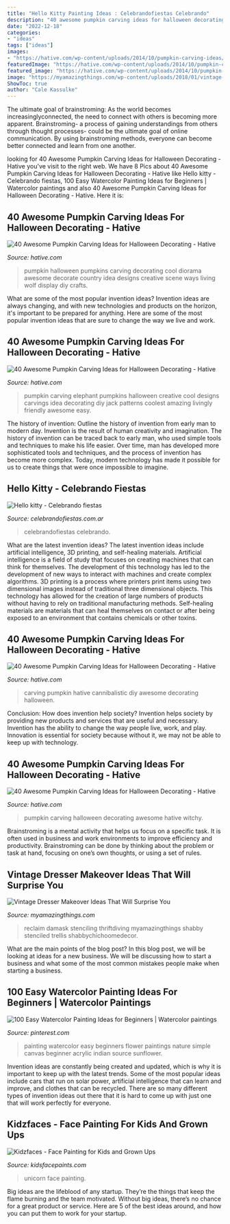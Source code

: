 ```yaml
---
title: "Hello Kitty Painting Ideas : Celebrandofiestas Celebrando"
description: "40 awesome pumpkin carving ideas for halloween decorating"
date: "2022-12-18"
categories:
- "ideas"
tags: ["ideas"]
images:
- "https://hative.com/wp-content/uploads/2014/10/pumpkin-carving-ideas/14-howling-display-pumpkin.jpg"
featuredImage: "https://hative.com/wp-content/uploads/2014/10/pumpkin-carving-ideas/14-howling-display-pumpkin.jpg"
featured_image: "https://hative.com/wp-content/uploads/2014/10/pumpkin-carving-ideas/38-diy-cannibalistic-pumpkin-carving.jpg"
image: "https://myamazingthings.com/wp-content/uploads/2018/01/vintage-dresser-makeover-5-.jpg"
ShowToc: true
author: "Cale Kassulke"
---
```



The ultimate goal of brainstroming:
As the world becomes increasinglyconnected, the need to connect with others is becoming more apparent. Brainstroming- a process of gaining understandings from others through thought processes- could be the ultimate goal of online communication. By using brainstroming methods, everyone can become better connected and learn from one another.

	

		
looking for 40 Awesome Pumpkin Carving Ideas for Halloween Decorating - Hative you've visit to the right web. We have 8 Pics about 40 Awesome Pumpkin Carving Ideas for Halloween Decorating - Hative like Hello kitty - Celebrando fiestas, 100 Easy Watercolor Painting Ideas for Beginners | Watercolor paintings and also 40 Awesome Pumpkin Carving Ideas for Halloween Decorating - Hative. Here it is:
		
    
## 40 Awesome Pumpkin Carving Ideas For Halloween Decorating - Hative

<img loading=lazy src="https://hative.com/wp-content/uploads/2014/10/pumpkin-carving-ideas/14-howling-display-pumpkin.jpg" onerror="this.onerror=null;this.src='https://tse3.mm.bing.net/th?id=OIP.3eTiaVD_dgucXIz9q9zYhAHaIh&amp;pid=15.1';" alt="40 Awesome Pumpkin Carving Ideas for Halloween Decorating - Hative">

_Source: hative.com_

>pumpkin halloween pumpkins carving decorating cool diorama awesome decorate country idea designs creative scene ways living wolf display diy crafts. 

	

What are some of the most popular invention ideas?
Invention ideas are always changing, and with new technologies and products on the horizon, it's important to be prepared for anything. Here are some of the most popular invention ideas that are sure to change the way we live and work.

    
## 40 Awesome Pumpkin Carving Ideas For Halloween Decorating - Hative

<img loading=lazy src="https://hative.com/wp-content/uploads/2014/10/pumpkin-carving-ideas/25-elephant-pumpkin.jpg" onerror="this.onerror=null;this.src='https://tse2.mm.bing.net/th?id=OIP.ckNgBTfrVTNPfZ8VyDiHAQHaIh&amp;pid=15.1';" alt="40 Awesome Pumpkin Carving Ideas for Halloween Decorating - Hative">

_Source: hative.com_

>pumpkin carving elephant pumpkins halloween creative cool designs carvings idea decorating diy jack patterns coolest amazing livingly friendly awesome easy. 

	

The history of invention: Outline the history of invention from early man to modern day.
Invention is the result of human creativity and imagination. The history of invention can be traced back to early man, who used simple tools and techniques to make his life easier. Over time, man has developed more sophisticated tools and techniques, and the process of invention has become more complex. Today, modern technology has made it possible for us to create things that were once impossible to imagine.

    
## Hello Kitty - Celebrando Fiestas

<img loading=lazy src="https://celebrandofiestas.com.ar/wp-content/uploads/2013/06/kit-hello-kitty-mlibre-600x1094.jpg" onerror="this.onerror=null;this.src='https://tse3.mm.bing.net/th?id=OIP.ft3b03729wSfHaysRBdoZAHaNg&amp;pid=15.1';" alt="Hello kitty - Celebrando fiestas">

_Source: celebrandofiestas.com.ar_

>celebrandofiestas celebrando. 

	

What are the latest invention ideas?
The latest invention ideas include artificial intelligence, 3D printing, and self-healing materials. Artificial intelligence is a field of study that focuses on creating machines that can think for themselves. The development of this technology has led to the development of new ways to interact with machines and create complex algorithms. 3D printing is a process where printers print items using two dimensional images instead of traditional three dimensional objects. This technology has allowed for the creation of large numbers of products without having to rely on traditional manufacturing methods. Self-healing materials are materials that can heal themselves on contact or after being exposed to an environment that contains chemicals or other toxins.

    
## 40 Awesome Pumpkin Carving Ideas For Halloween Decorating - Hative

<img loading=lazy src="https://hative.com/wp-content/uploads/2014/10/pumpkin-carving-ideas/38-diy-cannibalistic-pumpkin-carving.jpg" onerror="this.onerror=null;this.src='https://tse2.mm.bing.net/th?id=OIP.AB2-s7V6gxV1ImyzK8XcUAHaJ4&amp;pid=15.1';" alt="40 Awesome Pumpkin Carving Ideas for Halloween Decorating - Hative">

_Source: hative.com_

>carving pumpkin hative cannibalistic diy awesome decorating halloween. 

	

Conclusion: How does invention help society?
Invention helps society by providing new products and services that are useful and necessary. Invention has the ability to change the way people live, work, and play. Innovation is essential for society because without it, we may not be able to keep up with technology.

    
## 40 Awesome Pumpkin Carving Ideas For Halloween Decorating - Hative

<img loading=lazy src="https://hative.com/wp-content/uploads/2014/10/pumpkin-carving-ideas/35-witchy-pumpkin.jpg" onerror="this.onerror=null;this.src='https://tse2.mm.bing.net/th?id=OIP.vrybA9y7Szo8uwcaukIHDwHaJ6&amp;pid=15.1';" alt="40 Awesome Pumpkin Carving Ideas for Halloween Decorating - Hative">

_Source: hative.com_

>pumpkin carving halloween decorating awesome hative witchy. 

	

Brainstroming is a mental activity that helps us focus on a specific task. It is often used in business and work environments to improve efficiency and productivity. Brainstroming can be done by thinking about the problem or task at hand, focusing on one’s own thoughts, or using a set of rules.

    
## Vintage Dresser Makeover Ideas That Will Surprise You

<img loading=lazy src="https://myamazingthings.com/wp-content/uploads/2018/01/vintage-dresser-makeover-5-.jpg" onerror="this.onerror=null;this.src='https://tse4.mm.bing.net/th?id=OIP.q_oSHhpivVufyVdNlvjS8AHaLG&amp;pid=15.1';" alt="Vintage Dresser Makeover Ideas That Will Surprise You">

_Source: myamazingthings.com_

>reclaim damask stenciling thriftdiving myamazingthings shabby stenciled trellis shabbychichoomedecor. 

	

What are the main points of the blog post?
In this blog post, we will be looking at ideas for a new business. We will be discussing how to start a business and what some of the most common mistakes people make when starting a business.

    
## 100 Easy Watercolor Painting Ideas For Beginners | Watercolor Paintings

<img loading=lazy src="https://i.pinimg.com/736x/76/5f/0e/765f0e1d9a93e696135cc9c0aa1a8ce2.jpg" onerror="this.onerror=null;this.src='https://tse4.mm.bing.net/th?id=OIP.rZSzGPDnmSHGaU9uFl6kVQHaJ4&amp;pid=15.1';" alt="100 Easy Watercolor Painting Ideas for Beginners | Watercolor paintings">

_Source: pinterest.com_

>painting watercolor easy beginners flower paintings nature simple canvas beginner acrylic indian source sunflower. 

	

Invention ideas are constantly being created and updated, which is why it is important to keep up with the latest trends. Some of the most popular ideas include cars that run on solar power, artificial intelligence that can learn and improve, and clothes that can be recycled. There are so many different types of invention ideas out there that it is hard to come up with just one that will work perfectly for everyone.

    
## Kidzfaces - Face Painting For Kids And Grown Ups

<img loading=lazy src="http://kidsfacepaints.com/portfolio_files/thumb_576.jpg" onerror="this.onerror=null;this.src='https://tse2.mm.bing.net/th?id=OIP.xPCl0TVkGjyAoxEdIs5_-gAAAA&amp;pid=15.1';" alt="Kidzfaces - Face Painting for Kids and Grown Ups">

_Source: kidsfacepaints.com_

>unicorn face painting. 

	

Big ideas are the lifeblood of any startup. They’re the things that keep the flame burning and the team motivated. Without big ideas, there’s no chance for a great product or service. Here are 5 of the best ideas around, and how you can put them to work for your startup.

